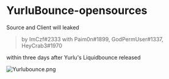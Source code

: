 # YurluBounce-opensources
Source and Client will leaked   

> by ImCzf#2333 with Paim0n#1899, GodPermUser#1337, HeyCrab3#1970  

within three days after Yurlu's Liquidbounce released

![Yurlubounce.png](https://img1.imgtp.com/2022/08/23/gfrOHqgL.png)
